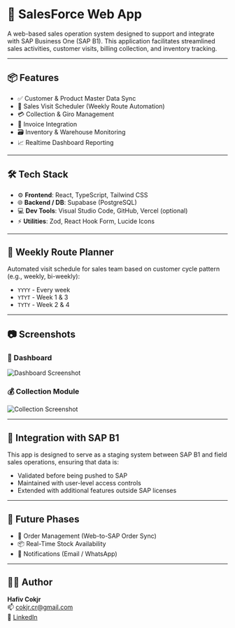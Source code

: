 # 🚀 SalesForce Web App

A web-based sales operation system designed to support and integrate with SAP Business One (SAP B1). This application facilitates streamlined sales activities, customer visits, billing collection, and inventory tracking.

---

## 📦 Features

- ✅ Customer & Product Master Data Sync
- 📍 Sales Visit Scheduler (Weekly Route Automation)
- 💳 Collection & Giro Management
- 🧾 Invoice Integration
- 🗃️ Inventory & Warehouse Monitoring
- 📈 Realtime Dashboard Reporting

---

## 🛠️ Tech Stack

- ⚙️ **Frontend**: React, TypeScript, Tailwind CSS
- 🌐 **Backend / DB**: Supabase (PostgreSQL)
- 💻 **Dev Tools**: Visual Studio Code, GitHub, Vercel (optional)
- ⚡ **Utilities**: Zod, React Hook Form, Lucide Icons

---

## 📅 Weekly Route Planner

Automated visit schedule for sales team based on customer cycle pattern (e.g., weekly, bi-weekly):

- `YYYY` - Every week  
- `YTYT` - Week 1 & 3  
- `TYTY` - Week 2 & 4  

---

## 📷 Screenshots

### 🧭 Dashboard
![Dashboard Screenshot](./screenshots/dashboard.png)

### 💰 Collection Module
![Collection Screenshot](./screenshots/collection.png)

---

## 🔌 Integration with SAP B1

This app is designed to serve as a staging system between SAP B1 and field sales operations, ensuring that data is:

- Validated before being pushed to SAP
- Maintained with user-level access controls
- Extended with additional features outside SAP licenses

---

## 📍 Future Phases

- 📝 Order Management (Web-to-SAP Order Sync)
- 📦 Real-Time Stock Availability
- 📧 Notifications (Email / WhatsApp)

---

## 👨‍💻 Author

**Hafiv Cokjr**  
📫 cokjr.cr@gmail.com  
💼 [LinkedIn](https://www.linkedin.com/in/hafiv-rienaldy-9272a2197/)